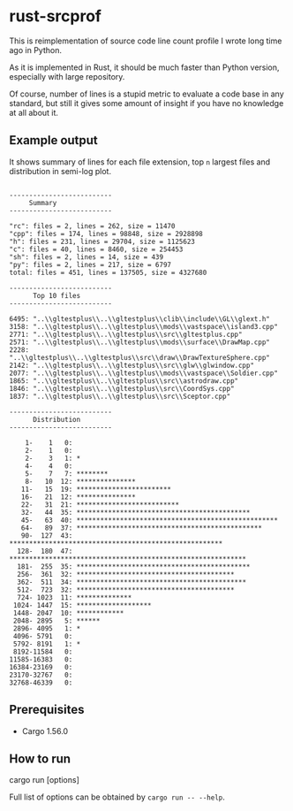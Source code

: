 # rust-srcprof

This is reimplementation of source code line count profile I wrote long time ago in Python.

As it is implemented in Rust, it should be much faster than Python version, especially with
large repository.

Of course, number of lines is a stupid metric to evaluate a code base in any standard,
but still it gives some amount of insight if you have no knowledge at all about it.

## Example output

It shows summary of lines for each file extension, top `n` largest files and distribution in semi-log plot.

```

--------------------------
     Summary
--------------------------

"rc": files = 2, lines = 262, size = 11470
"cpp": files = 174, lines = 98848, size = 2928898
"h": files = 231, lines = 29704, size = 1125623
"c": files = 40, lines = 8460, size = 254453
"sh": files = 2, lines = 14, size = 439
"py": files = 2, lines = 217, size = 6797
total: files = 451, lines = 137505, size = 4327680

--------------------------
      Top 10 files
--------------------------

6495: "..\\gltestplus\\..\\gltestplus\\clib\\include\\GL\\glext.h"
3158: "..\\gltestplus\\..\\gltestplus\\mods\\vastspace\\island3.cpp"
2771: "..\\gltestplus\\..\\gltestplus\\src\\gltestplus.cpp"
2571: "..\\gltestplus\\..\\gltestplus\\mods\\surface\\DrawMap.cpp"
2228: "..\\gltestplus\\..\\gltestplus\\src\\draw\\DrawTextureSphere.cpp"
2142: "..\\gltestplus\\..\\gltestplus\\src\\glw\\glwindow.cpp"
2077: "..\\gltestplus\\..\\gltestplus\\mods\\vastspace\\Soldier.cpp"
1865: "..\\gltestplus\\..\\gltestplus\\src\\astrodraw.cpp"
1846: "..\\gltestplus\\..\\gltestplus\\src\\CoordSys.cpp"
1837: "..\\gltestplus\\..\\gltestplus\\src\\Sceptor.cpp"

--------------------------
      Distribution
--------------------------

    1-    1   0: 
    2-    1   0: 
    2-    3   1: *
    4-    4   0: 
    5-    7   7: ********
    8-   10  12: ***************
   11-   15  19: ************************
   16-   21  12: ***************
   22-   31  21: **************************
   32-   44  35: ********************************************
   45-   63  40: ***************************************************
   64-   89  37: ***********************************************
   90-  127  43: ******************************************************
  128-  180  47: ************************************************************
  181-  255  35: ********************************************
  256-  361  32: ****************************************
  362-  511  34: *******************************************
  512-  723  32: ****************************************
  724- 1023  11: **************
 1024- 1447  15: *******************
 1448- 2047  10: ************
 2048- 2895   5: ******
 2896- 4095   1: *
 4096- 5791   0: 
 5792- 8191   1: *
 8192-11584   0: 
11585-16383   0: 
16384-23169   0: 
23170-32767   0: 
32768-46339   0: 
```

## Prerequisites

* Cargo 1.56.0

## How to run

   cargo run [options] <path>

Full list of options can be obtained by `cargo run -- --help`.
